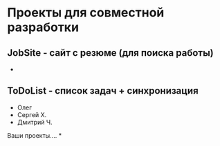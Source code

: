 Проекты для совместной разработки
=================================

JobSite - сайт с резюме (для поиска работы)
------------------------------------------
* 

ToDoList - список задач + синхронизация
---------------------------------------
* Олег
* Сергей Х.
* Дмитрий Ч.

Ваши проекты....
*

